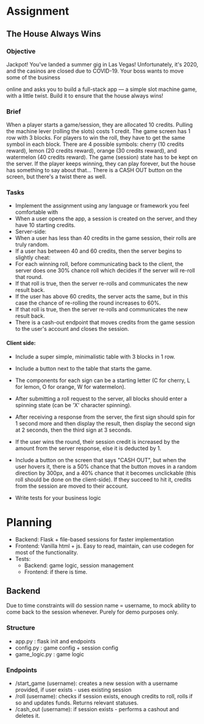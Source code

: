 # Assignment
## The House Always Wins
### Objective
Jackpot! You've landed a summer gig in Las Vegas! Unfortunately, it's 2020, and the
casinos are closed due to COVID-19. Your boss wants to move some of the business

online and asks you to build a full-stack app — a simple slot machine game, with a
little twist. Build it to ensure that the house always wins!
### Brief
When a player starts a game/session, they are allocated 10 credits. Pulling the
machine lever (rolling the slots) costs 1 credit. The game screen has 1 row with 3
blocks. For players to win the roll, they have to get the same symbol in each block.
There are 4 possible symbols: cherry (10 credits reward), lemon (20 credits reward),
orange (30 credits reward), and watermelon (40 credits reward). The game (session)
state has to be kept on the server. If the player keeps winning, they can play forever,
but the house has something to say about that... There is a CASH OUT button on the
screen, but there's a twist there as well.
### Tasks
- Implement the assignment using any language or framework you feel
comfortable with
- When a user opens the app, a session is created on the server, and they have 10
starting credits.
- Server-side:
- When a user has less than 40 credits in the game session, their rolls are
truly random.
- If a user has between 40 and 60 credits, then the server begins to slightly
cheat:
- For each winning roll, before communicating back to the client, the server
does one 30% chance roll which decides if the server will re-roll that round.
- If that roll is true, then the server re-rolls and communicates the new result
back.
- If the user has above 60 credits, the server acts the same, but in this case
the chance of re-rolling the round increases to 60%.
- If that roll is true, then the server re-rolls and communicates the new result
back.
- There is a cash-out endpoint that moves credits from the game session to
the user's account and closes the session.

#### Client side:
- Include a super simple, minimalistic table with 3 blocks in 1 row.
- Include a button next to the table that starts the game.

- The components for each sign can be a starting letter (C for cherry, L for
lemon, O for orange, W for watermelon).
- After submitting a roll request to the server, all blocks should enter a
spinning state (can be 'X' character spinning).
- After receiving a response from the server, the first sign should spin for 1
second more and then display the result, then display the second sign at 2
seconds, then the third sign at 3 seconds.
- If the user wins the round, their session credit is increased by the amount
from the server response, else it is deducted by 1.
- Include a button on the screen that says "CASH OUT", but when the user
hovers it, there is a 50% chance that the button moves in a random
direction by 300px, and a 40% chance that it becomes unclickable (this roll
should be done on the client-side). If they succeed to hit it, credits from
the session are moved to their account.
- Write tests for your business logic


# Planning

- Backend: Flask + file-based sessions for faster implementation
- Frontend: Vanilla html + js. Easy to read, maintain, can use codegen for most of the functionality.
- Tests:
  - Backend: game logic, session management 
  - Frontend: if there is time.


## Backend
Due to time constraints will do session name = username, to mock ability to come back to the session whenever. Purely for demo purposes only.
### Structure
 - app.py : flask init and endpoints
 - config.py : game config + session config
 - game_logic.py : game logic
### Endpoints
 - /start_game (username): creates a new session with a username provided, if user exists - uses existing session
 - /roll (username): checks if session exists, enough credits to roll, rolls if so and updates funds. Returns relevant statuses.
 - /cash_out (username): if session exists - performs a cashout and deletes it.






